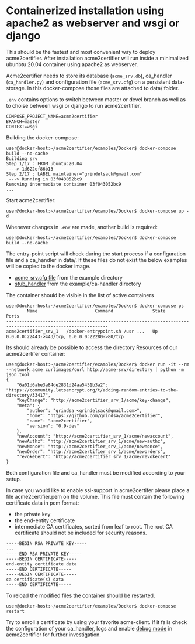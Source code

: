 # Containerized installation using apache2 as webserver and wsgi or django

This should be the fastest and most convenient way to deploy acme2certifier. After installation acme2certifier will run inside a minimalized ubunbtu 20.04 container using apache2 as webserver.

Acme2certifier needs to store its database (`acme_srv.db`), ca_handler (`ca_handler.py`) and configuration file (`acme_srv.cfg`) on a persistent data-storage. In this docker-compose those files are attached to data/ folder.

`.env` contains options to switch between master or devel branch as well as to choise between wsgi or django to run acme2certifier.
```
COMPOSE_PROJECT_NAME=acme2certifier
BRANCH=master
CONTEXT=wsgi
```

Building the docker-compose:
```
user@docker-host:~/acme2certifier/examples/Docker$ docker-compose build --no-cache
Building srv
Step 1/17 : FROM ubuntu:20.04
 ---> 1d622ef86b13
Step 2/17 : LABEL maintainer="grindelsack@gmail.com"
 ---> Running in 03f043052bc9
Removing intermediate container 03f043052bc9
...
```
Start acme2certifier:

`user@docker-host:~/acme2certifier/examples/Docker$ docker-compose up -d`

Whenever changes in `.env` are made, another build is required:

`user@docker-host:~/acme2certifier/examples/Docker$ docker-compose build --no-cache`

The entry-point script will check during the start process if a configuration file and a ca_handler in data/. If these files do not exist the below examples will be copied to the docker image.

- [acme_srv.cfg file](/examples/acme_srv.cfg) from the example directory
- [stub_handler](/examples/ca_handler/skeleton_ca_handler.py) from the example/ca-handler directory

The container should be visible in the list of active containers
```
user@docker-host:~/acme2certifier/examples/Docker$ docker-compose ps
        Name                      Command               State                       Ports
-------------------------------------------------------------------------------------------------------------
acme2certifier_srv_1   /docker-entrypoint.sh /usr ...   Up      0.0.0.0:22443->443/tcp, 0.0.0.0:22280->80/tcp
```

Its should already be possible to access the directory Resources of our acme2certifer container:
```
user@docker-host:~/acme2certifier/examples/Docker$ docker run -it --rm --network acme curlimages/curl http://acme-srv/directory | python -m json.tool
{
    "6a01d6abe3a84de2831d24aa5451b3a2": "https://community.letsencrypt.org/t/adding-random-entries-to-the-directory/33417",
    "keyChange": "http://acme2certifier_srv_1/acme/key-change",
    "meta": {
        "author": "grindsa <grindelsack@gmail.com>",
        "home": "https://github.com/grindsa/acme2certifier",
        "name": "acme2certifier",
        "version": "0.9-dev"
    },
    "newAccount": "http://acme2certifier_srv_1/acme/newaccount",
    "newAuthz": "http://acme2certifier_srv_1/acme/new-authz",
    "newNonce": "http://acme2certifier_srv_1/acme/newnonce",
    "newOrder": "http://acme2certifier_srv_1/acme/neworders",
    "revokeCert": "http://acme2certifier_srv_1/acme/revokecert"
}
```
Both configuration file and ca_handler must be modified according to your setup.

In case you would like to enable ssl-support in acme2certifer please place a file acme2certifier.pem on the volume. This file must contain the following certificate data in pem format:
- the private key
- the end-entity certificate
- intermediate CA certificates, sorted from leaf to root. The root CA certificate should not be included for security reasons.

```
-----BEGIN RSA PRIVATE KEY-----
...
-----END RSA PRIVATE KEY-----
-----BEGIN CERTIFICATE-----
end-entity certificate data
-----END CERTIFICATE-----
-----BEGIN CERTIFICATE-----
ca certificate(s) data
-----END CERTIFICATE-----
```

To reload the modified files the container should be restarted.

`user@docker-host:~/acme2certifier/examples/Docker$ docker-compose restart`

Try to enroll a certificate by using your favorite acme-client. If it fails check the configuration of your ca_handler, logs and enable [debug mode](/docs/acme_srv.md) in acme2certifier for further investigation.
